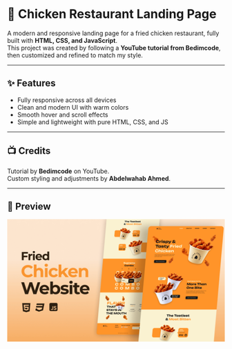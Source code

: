 # 🍗 Chicken Restaurant Landing Page

A modern and responsive landing page for a fried chicken restaurant, fully built with **HTML, CSS, and JavaScript**.  
This project was created by following a **YouTube tutorial from Bedimcode**, then customized and refined to match my style.

---

## ✨ Features

- Fully responsive across all devices
- Clean and modern UI with warm colors
- Smooth hover and scroll effects
- Simple and lightweight with pure HTML, CSS, and JS

---

## 📺 Credits

Tutorial by **Bedimcode** on YouTube.  
Custom styling and adjustments by **Abdelwahab Ahmed**.

---

## 📸 Preview

<img src="./preview.png" alt="Preview" width="600"/>

